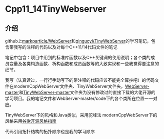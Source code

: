 # Cpp11_14TinyWebserver

## 介绍

github上[markparticle/WebServer](https://github.com/markparticle/WebServer)和[qinguoyi/TinyWebServer](https://github.com/qinguoyi/TinyWebServer)的学习笔记，包含带我写的注释的代码以及对每个C++11/14代码文件的笔记

笔记中包含：项目中用到的标准库函数以及C++关键词的使用说明；各个类的成员变量及各类构造函数、析构函数和成员函数等的大致实现和一些我觉得要注意的细节。

我写（认真读过，一行行手动写下的带注释的代码应该不能完全算抄吧）的代码文件在modernCppWebServer文件夹、TinyWebServer文件夹，[WebServer-master](https://github.com/markparticle/WebServer)和[TinyWebServer-master](https://github.com/qinguoyi/TinyWebServer)文件夹为没有修改过的直接下载的大佬开源的学习项目。我的笔记文件和WebServer-master/code下的各个类所在位置一一对应。

TinyWebServer下的风格和Java类似，采用驼峰法
modernCppWebServer下的风格采用[谷歌开源风格指南](https://zh-google-styleguide.readthedocs.io/en/latest/contents/)

代码引用拓扑结构的拓扑顺序也是我的学习顺序
